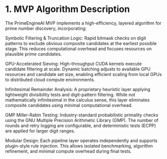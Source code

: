 # 1. MVP Algorithm Description

The PrimeEngineAI MVP implements a high-efficiency, layered algorithm for prime number discovery, incorporating:

Symbolic Filtering & Truncation Logic: Rapid bitmask checks on digit patterns to exclude obvious composite candidates at the earliest possible stage. This reduces computational overhead and focuses resources on plausible prime candidates.

GPU-Accelerated Sieving: High-throughput CUDA kernels execute candidate filtering at scale. Dynamic batching adjusts to available GPU resources and candidate set size, enabling efficient scaling from local GPUs to distributed cloud compute environments.

Infinitesimal Remainder Analysis: A proprietary heuristic layer applying lightweight divisibility tests and digit-pattern filtering. While not mathematically infinitesimal in the calculus sense, this layer eliminates composite candidates using minimal computational overhead.

GMP Miller-Rabin Testing: Industry-standard probabilistic primality checks using the GNU Multiple Precision Arithmetic Library (GMP). The number of rounds and retry logging are configurable, and deterministic tests (ECPP) are applied for larger digit ranges.

Modular Design: Each pipeline layer operates independently and supports plugin-style rule injection. This allows isolated benchmarking, algorithm refinement, and minimal compute overhead during final tests.

